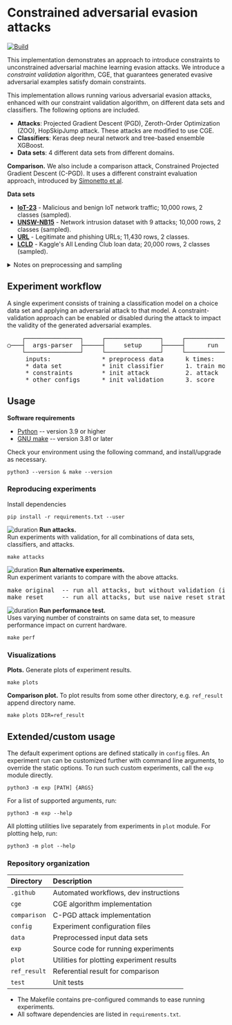 # Constrained adversarial evasion attacks

[![Build](https://github.com/aucad/new-experiments/actions/workflows/build.yml/badge.svg)](https://github.com/aucad/new-experiments/actions/workflows/build.yml)

This implementation demonstrates an approach to introduce constraints to unconstrained adversarial machine learning evasion attacks.
We introduce a _constraint validation_ algorithm, CGE, that guarantees generated evasive adversarial examples satisfy domain constraints.

This implementation allows running various adversarial evasion attacks, enhanced with our constraint validation algorithm, on different data sets and classifiers.
The following options are included.

- **Attacks**: Projected Gradient Descent (PGD), Zeroth-Order Optimization (ZOO), HopSkipJump attack. These attacks are modified to use CGE.
- **Classifiers**: Keras deep neural network and tree-based ensemble XGBoost.
- **Data sets**: 4 different data sets from different domains.

**Comparison.** We also include a comparison attack, Constrained Projected Gradient Descent (C-PGD).
It uses a different constraint evaluation approach, introduced by [Simonetto et al](https://arxiv.org/abs/2112.01156).

**Data sets**

- [**IoT-23**](https://doi.org/10.5281/zenodo.4743746) - Malicious and benign IoT network traffic; 10,000 rows, 2 classes (sampled).
- [**UNSW-NB15**](https://doi.org/10.1109/MilCIS.2015.7348942) - Network intrusion dataset with 9 attacks; 10,000 rows, 2 classes (sampled). 
- [**URL**](https://doi.org/10.1016/j.engappai.2021.104347) - Legitimate and phishing URLs; 11,430 rows, 2 classes.
- [**LCLD**](https://www.kaggle.com/datasets/wordsforthewise/lending-club) - Kaggle's All Lending Club loan data; 20,000 rows, 2 classes (sampled).

<details>
<summary>Notes on preprocessing and sampling</summary>
<ul>
<li>The input data must be numeric and parse to a numeric type (<code>NULL</code> should be a null, not <code>-</code>, etc.).</li>
<li>Categorical attributes must be one-hot encoded.</li>
<li>Data sets should not be normalized, because this will be done automatically (otherwise the constraints must include manual scaling).</li>
<li>All data sets have 50/50 class label distribution.</li>
<li>The provided sampled data sets were generated by random sampling, without replacement, using Weka's supervised instance <a href="https://waikato.github.io/weka-blog/posts/2019-01-30-sampling/" target="_blank">SpreadSubsample</a>.</li>
</ul>
</details>

## Experiment workflow

A single experiment consists of training a classification model on a choice data set and applying an adversarial attack to that model. A constraint-validation approach can be enabled or disabled during the attack to impact the validity of the generated adversarial examples.

<pre>
    ┌───────────────┐     ┌───────────────┐     ┌───────────────┐     ┌───────────────┐ 
○───┤  args-parser  ├─────┤     setup     ├─────┤      run      ├─────┤      end      ├───◎
    └───────────────┘     └───────────────┘     └───────────────┘     └───────────────┘
     inputs:              * preprocess data      k times:                write result
     * data set           * init classifier      1. train model     
     * constraints        * init attack          2. attack
     * other configs      * init validation      3. score
</pre>

## Usage

**Software requirements**

* [Python](https://www.python.org/downloads/) -- version 3.9 or higher
* [GNU make](https://www.gnu.org/software/make/manual/make.html) -- version 3.81 or later

Check your environment using the following command, and install/upgrade as necessary.

```
python3 --version & make --version
```

### Reproducing experiments

Install dependencies

```
pip install -r requirements.txt --user
```

![duration](https://img.shields.io/badge/%F0%9F%95%92%2024%E2%80%9448%20hours-FFFF00?style=flat-square) **Run attacks.**   
Run experiments with validation, for all combinations of data sets, classifiers, and attacks. 

```
make attacks
```

![duration](https://img.shields.io/badge/%F0%9F%95%92%2024%E2%80%9448%20hours-FFFF00?style=flat-square) **Run alternative experiments.**   
Run experiment variants to compare with the above attacks. 

<pre>
make original  -- run all attacks, but without validation (ignore constraints).
make reset     -- run all attacks, but use naive reset strategy.
</pre>

![duration](https://img.shields.io/badge/%F0%9F%95%92%2030%20min%20%E2%80%94%203%20h-FFFF00?style=flat-square) **Run performance test.**   
Uses varying number of constraints on same data set, to measure performance impact on current hardware. 

```
make perf
```

### Visualizations

**Plots.** Generate plots of experiment results.

```
make plots
```

**Comparison plot.** To plot results from some other directory, e.g. `ref_result` append directory name.

```
make plots DIR=ref_result
```

## Extended/custom usage

The default experiment options are defined statically in `config` files.
An experiment run can be customized further with command line arguments, to override the static options.
To run such custom experiments, call the `exp` module directly.

```
python3 -m exp [PATH] {ARGS}
```

For a list of supported arguments, run:

```
python3 -m exp --help
```

All plotting utilities live separately from experiments in `plot` module.
For plotting help, run:

```
python3 -m plot --help
```

### Repository organization

| Directory    | Description                               |
|:-------------|:------------------------------------------|
| `.github`    | Automated workflows, dev instructions     |
| `cge`        | CGE algorithm implementation              |
| `comparison` | C-PGD attack implementation               |
| `config`     | Experiment configuration files            |
| `data`       | Preprocessed input data sets              |
| `exp`        | Source code for running experiments       |
| `plot`       | Utilities for plotting experiment results |
| `ref_result` | Referential result for comparison         |
| `test`       | Unit tests                                |

- The Makefile contains pre-configured commands to ease running experiments.
- All software dependencies are listed in `requirements.txt`.
